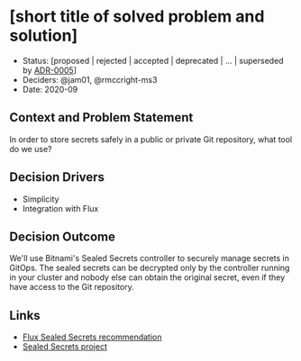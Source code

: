 # [short title of solved problem and solution]

* Status: [proposed | rejected | accepted | deprecated | … | superseded by [ADR-0005](0005-example.md)] <!-- optional -->
* Deciders: @jam01, @rmccright-ms3
* Date: 2020-09

## Context and Problem Statement

In order to store secrets safely in a public or private Git repository, what tool do we use?

## Decision Drivers <!-- optional -->

* Simplicity
* Integration with Flux

## Decision Outcome

We'll use Bitnami's Sealed Secrets controller to securely manage secrets in GitOps. The sealed secrets can be decrypted only by the controller running in your cluster and nobody else can obtain the original secret, even if they have access to the Git repository.

## Links <!-- optional -->

* [Flux Sealed Secrets recommendation](https://toolkit.fluxcd.io/guides/sealed-secrets/)
* [Sealed Secrets project](https://github.com/bitnami-labs/sealed-secrets)
